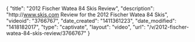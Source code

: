 {
    "title": "2012 Fischer Watea 84 Skis Review",
    "description": "http:\/\/www.skis.com Review for the 2012 Fischer Watea 84 Skis",
    "videoid": "3766767",
    "date_created": "1411361223",
    "date_modified": "1418182017",
    "type": "captivate",
    "layout": "video",
    "url": "\/v\/2012-fischer-watea-84-skis-review\/3766767"
}
